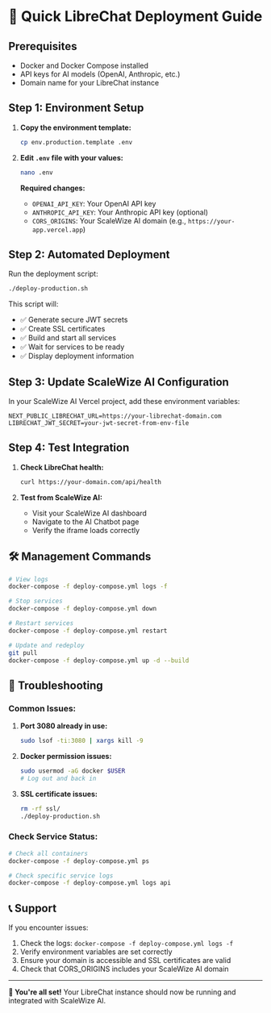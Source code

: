 # 🚀 Quick LibreChat Deployment Guide

## Prerequisites
- Docker and Docker Compose installed
- API keys for AI models (OpenAI, Anthropic, etc.)
- Domain name for your LibreChat instance

## Step 1: Environment Setup

1. **Copy the environment template:**
   ```bash
   cp env.production.template .env
   ```

2. **Edit `.env` file with your values:**
   ```bash
   nano .env
   ```

   **Required changes:**
   - `OPENAI_API_KEY`: Your OpenAI API key
   - `ANTHROPIC_API_KEY`: Your Anthropic API key (optional)
   - `CORS_ORIGINS`: Your ScaleWize AI domain (e.g., `https://your-app.vercel.app`)

## Step 2: Automated Deployment

Run the deployment script:
```bash
./deploy-production.sh
```

This script will:
- ✅ Generate secure JWT secrets
- ✅ Create SSL certificates
- ✅ Build and start all services
- ✅ Wait for services to be ready
- ✅ Display deployment information

## Step 3: Update ScaleWize AI Configuration

In your ScaleWize AI Vercel project, add these environment variables:

```env
NEXT_PUBLIC_LIBRECHAT_URL=https://your-librechat-domain.com
LIBRECHAT_JWT_SECRET=your-jwt-secret-from-env-file
```

## Step 4: Test Integration

1. **Check LibreChat health:**
   ```bash
   curl https://your-domain.com/api/health
   ```

2. **Test from ScaleWize AI:**
   - Visit your ScaleWize AI dashboard
   - Navigate to the AI Chatbot page
   - Verify the iframe loads correctly

## 🛠️ Management Commands

```bash
# View logs
docker-compose -f deploy-compose.yml logs -f

# Stop services
docker-compose -f deploy-compose.yml down

# Restart services
docker-compose -f deploy-compose.yml restart

# Update and redeploy
git pull
docker-compose -f deploy-compose.yml up -d --build
```

## 🔧 Troubleshooting

### Common Issues:

1. **Port 3080 already in use:**
   ```bash
   sudo lsof -ti:3080 | xargs kill -9
   ```

2. **Docker permission issues:**
   ```bash
   sudo usermod -aG docker $USER
   # Log out and back in
   ```

3. **SSL certificate issues:**
   ```bash
   rm -rf ssl/
   ./deploy-production.sh
   ```

### Check Service Status:
```bash
# Check all containers
docker-compose -f deploy-compose.yml ps

# Check specific service logs
docker-compose -f deploy-compose.yml logs api
```

## 📞 Support

If you encounter issues:
1. Check the logs: `docker-compose -f deploy-compose.yml logs -f`
2. Verify environment variables are set correctly
3. Ensure your domain is accessible and SSL certificates are valid
4. Check that CORS_ORIGINS includes your ScaleWize AI domain

---

**🎉 You're all set!** Your LibreChat instance should now be running and integrated with ScaleWize AI. 